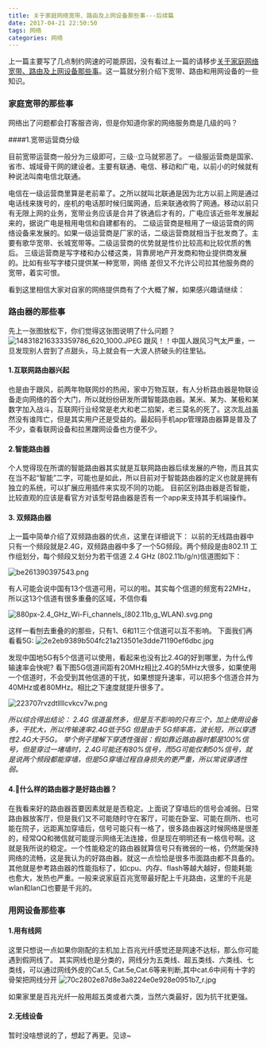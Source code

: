 ```yaml
---
title: 关于家庭网络宽带、路由及上网设备那些事---后续篇
date: 2017-04-21 22:50:50
tags: 网络
categories: 网络
---
```

上一篇主要写了几点制约网速的可能原因，没有看过上一篇的请移步[关于家庭网络宽带、路由及上网设备那些事](http://www.jianshu.com/p/f1018427d0eb)。这一篇就分别介绍下宽带、路由和用网设备的一些知识。
### 家庭宽带的那些事

网络出了问题都会打客服咨询，但是你知道你家的网络服务商是几级的吗？

####1.宽带运营商分级

目前宽带运营商一般分为三级即可，三级··立马就邪恶了。
一级服运营商是国家、省市、城域骨干网的建设者。主要有联通、电信、移动和广电，以前小的时候就有种说法叫南电信北联通。

电信在一级运营商里算是老前辈了。之所以就叫北联通是因为北方以前上网是通过电话线来拨号的，座机的电话那时候归属网通，后来联通收购了网通。移动以前只有无限上网的业务，宽带业务应该是合并了铁通后才有的，广电应该近些年发展起来的，据说广电是租用电信和自建都有的。
二级运营商是租用了一级运营商的网络设备来发展的。如果一级运营商是厂家的话，二级运营商就相当于批发商了。主要有歌华宽带、长城宽带等。二级运营商的优势就是性价比较高和比较优质的售后。
三级运营商是写字楼和办公楼这类，背靠房地产开发商和物业提供商发展的。比如有些写字楼只提供某一种宽带，网络 差但又不允许公司拉其他服务商的宽带，着实可恨。

看到这里相信大家对自家的网络提供商有了个大概了解，如果感兴趣请继续：




### 路由器的那些事
先上一张图放松下，你们觉得这张图说明了什么问题？
![148318216333359786_620_1000.JPEG](http://upload-images.jianshu.io/upload_images/1796052-6efbb8ea799a2ea4.JPEG?imageMogr2/auto-orient/strip%7CimageView2/2/w/1240)
跟风！！中国人跟风习气太严重，一旦发现别人尝到了点甜头，马上就会有一大波人挤破头的往里钻。
#### 1.互联网路由器兴起
也是由于跟风，前两年物联网炒的热闹，家中万物互联，有人分析路由器是物联设备走向网络的首个大门，所以就纷纷研发所谓智能路由器。某米、某为、某极和某数字加入战斗，互联网行业经常是老大和老二掐架，老三莫名的死了。这次乱战虽然没有谁阵亡，但是其实用户还是受益的。最起码手机app管理路由器算是普及了不少，查看联网设备和拉黑蹭网设备也方便不少。
#### 2.智能路由器
个人觉得现在所谓的智能路由器其实就是互联网路由器后续发展的产物，而且其实在当不起“智能”二字，可能也是如此，所以目前对于智能路由器的定义也就是拥有独立的系统，可以扩展应用插件来实现不同的功能。
目前区别路由器是否智能，比较直观的应该是看官方对该型号路由器是否有一个app来支持其手机端操作。
#### 3. 双频路由器
上一篇中简单介绍了双频路由器的优点，这里在详细说下：
以前的无线路由器中只有一个频段就是2.4G，双频路由器中多了一个5G频段。两个频段是由802.11 工作组划分，每个频段又划分为若干信道
2.4 GHz (802.11b/g/n)信道图如下：

![be261390397543.png](http://upload-images.jianshu.io/upload_images/1796052-fb028f78b96bfa77.png?imageMogr2/auto-orient/strip%7CimageView2/2/w/1240)

有人可能会说中国有13个信道可用，可以的啦。其实每个信道的频宽有22MHz，所以这13个信道有很多重叠的区域，不信你看

![880px-2.4_GHz_Wi-Fi_channels_(802.11b,g_WLAN).svg.png](http://upload-images.jianshu.io/upload_images/1796052-e74729391935e100.png?imageMogr2/auto-orient/strip%7CimageView2/2/w/1240)

这样一看刨去重叠的的那些，只有1、6和11三个信道可以互不影响。
下面我们再看看5G:
![2e2eb9389b504fc21a213501e3dde71190ef6dbc.jpg](http://upload-images.jianshu.io/upload_images/1796052-d39dbb91334a0469.jpg?imageMogr2/auto-orient/strip%7CimageView2/2/w/1240)

发现中国地5G有5个信道可以使用，看起来也没有比2.4G的好到哪里，为什么传输速率会快呢?
看下图5G信道间距有20MHz相比2.4G的5MHz大很多，如果使用一个信道时，不会受到其他信道的干扰，如果想提升速率，可以把多个信道合并为40MHz或者80MHz。相比之下速度就提升很多了。

![223707rvzdtllllcvkcv7w.png](http://upload-images.jianshu.io/upload_images/1796052-0b2998b024656dfd.png?imageMogr2/auto-orient/strip%7CimageView2/2/w/1240)

*所以综合得出结论：
2.4G 信道虽然多，但是互不影响的只有三个，加上使用设备多，干扰大，所以传输速率2.4G低于5G
但是由于 5G频率高，波长短，所以穿透性2.4G大于5G。
举个例子理解下穿透性强弱：假如靠近路由器时都是100%信号，但是穿过一堵墙时，2.4G可能还有80%信号，而5G可能仅剩50%信号，就是说两个频段都能穿墙，但是5G穿墙过程自身损失的更严重，所以常说穿透性弱。*

#### 4.什么样的路由器才是好路由器？

在我看来好的路由器首要因素就是是否稳定。上面说了穿墙后的信号会减弱。日常路由器放客厅，但是我们又不可能随时守在客厅，可能在卧室、可能在厕所、也可能在院子，远距离加穿墙后，信号可能只有一格了，很多路由器这时候网络是很差的，经常QQ和微信就可能提示网络无法连接，但是现在明明还有一格信号啊。这就是我所说的稳定。一个性能稳定的路由器就算信号只有微弱的一格，仍然能保持网络的流畅，这是我认为的好路由器。就这一点恰恰是很多市面路由都不具备的。
其他就是参考路由器的性能指标了，如cpu、内存、flash等越大越好，但能耗能也愈大，发热也严重。一般来说家庭百兆宽带最好配上千兆路由，这里的千兆是wlan和lan口也要是千兆的。

### 用网设备那些事
#### 1.用有线网
这里只想说一点如果你刚配的主机加上百兆光纤感觉还是网速不达标，那么你可能遇到假网线了。
其实网线也是分类的，网线分为五类线、超五类线、六类线、七类线，可以通过网线外皮的Cat.5, Cat.5e,Cat.6等来判断,其中cat.6中间有十字的骨架把网线分开
![70c2802e87d8e3a8224e0e928e0951b7_r.jpg](http://upload-images.jianshu.io/upload_images/1796052-21fa54d3e840c9a5.jpg?imageMogr2/auto-orient/strip%7CimageView2/2/w/1240)

如果家里是百兆光纤一般用超五类或者六类，当然六类最好，因为抗干扰更强。

#### 2.无线设备
暂时没啥想说的了，想起了再更。见谅~